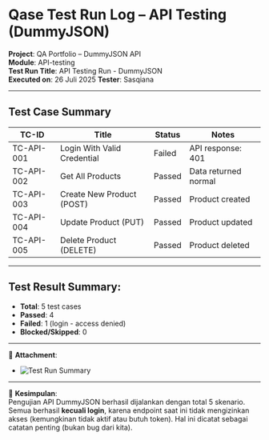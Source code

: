 # Qase Test Run Log – API Testing (DummyJSON)

**Project**: QA Portfolio – DummyJSON API  
**Module**: API-testing  
**Test Run Title**: API Testing Run - DummyJSON  
**Executed on**: 26 Juli 2025 
**Tester**: Sasqiana

---

## Test Case Summary

| TC-ID          | Title                          | Status   | Notes                |
|----------------|--------------------------------|----------|----------------------|
| TC-API-001     | Login With Valid Credential    | Failed   | API response: 401    |
| TC-API-002     | Get All Products               | Passed   | Data returned normal |
| TC-API-003     | Create New Product (POST)      | Passed   | Product created      |
| TC-API-004     | Update Product (PUT)           | Passed   | Product updated      |
| TC-API-005     | Delete Product (DELETE)        | Passed   | Product deleted      |

---

## Test Result Summary:
- **Total**: 5 test cases  
- **Passed**: 4  
- **Failed**: 1 (login - access denied)  
- **Blocked/Skipped**: 0  

---

📎 **Attachment**:
- ![Test Run Summary](../documentations/qase-test-run-summary.png)

---

📝 **Kesimpulan**:  
Pengujian API DummyJSON berhasil dijalankan dengan total 5 skenario. Semua berhasil **kecuali login**, karena endpoint saat ini tidak mengizinkan akses (kemungkinan tidak aktif atau butuh token). Hal ini dicatat sebagai catatan penting (bukan bug dari kita).

